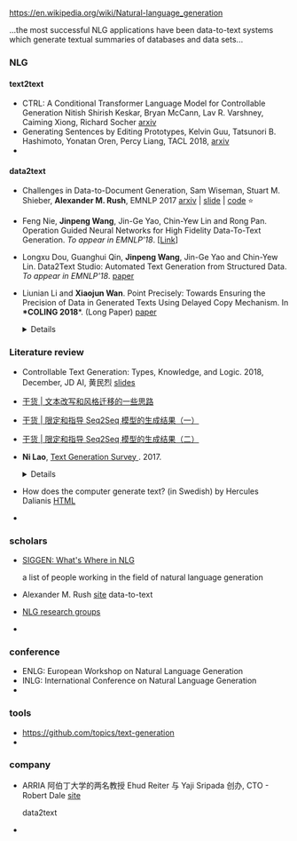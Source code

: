 https://en.wikipedia.org/wiki/Natural-language_generation

...the most successful NLG applications have been data-to-text systems which generate textual summaries of databases and data sets...



### NLG

#### text2text

+ CTRL: A Conditional Transformer Language Model for Controllable Generation
  Nitish Shirish Keskar, Bryan McCann, Lav R. Varshney, Caiming Xiong, Richard Socher [arxiv](<https://arxiv.org/abs/1909.05858>) 
+ Generating Sentences by Editing Prototypes, Kelvin Guu, Tatsunori B. Hashimoto, Yonatan Oren, Percy Liang, TACL 2018, [arxiv](https://arxiv.org/abs/1709.08878) 
+ 

#### data2text

- Challenges in Data-to-Document Generation, Sam Wiseman, Stuart M. Shieber, **Alexander M. Rush**, EMNLP 2017 [arxiv](https://arxiv.org/abs/1707.08052) | [slide](http://nlp.seas.harvard.edu/slides/nmt17.pdf) | [code](http://lstm.seas.harvard.edu/docgen/) :star:

- Feng Nie, **Jinpeng Wang**, Jin-Ge Yao, Chin-Yew Lin and Rong Pan. 
  Operation Guided Neural Networks for High Fidelity Data-To-Text Generation. 
  *To appear in EMNLP'18*. [[Link](https://arxiv.org/abs/1809.02735)]

- Longxu Dou, Guanghui Qin, **Jinpeng Wang**, Jin-Ge Yao and Chin-Yew Lin. 
  Data2Text Studio: Automated Text Generation from Structured Data. 
  *To appear in EMNLP'18*. [paper](http://aclweb.org/anthology/D18-2003) 

- Liunian Li and **Xiaojun Wan**. Point Precisely: Towards Ensuring the Precision of Data in Generated Texts Using Delayed Copy Mechanism. In **\*COLING 2018***. (Long Paper) [paper](https://aclanthology.info/papers/C18-1089/c18-1089) 

  <details>
      two-stage:<br>
      stage 1: template generation<br>
      stage 2: slot filling with delayed copy network.
  </details>





### Literature review

+ Controllable Text Generation: Types, Knowledge, and Logic. 2018, December, JD AI, 黄民烈 [slides](http://coai.cs.tsinghua.edu.cn/hml/media/files/controllable-text-generation.pdf) 
+ [干货 | 文本改写和风格迁移的一些思路](https://mp.weixin.qq.com/s/AxmpnP5RJa7y9ju3RaEgdw)
+ [干货 | 限定和指导 Seq2Seq 模型的生成结果（一）](https://mp.weixin.qq.com/s/6q9txFjgqs1YXn348ylXhQ)
+ [干货 | 限定和指导 Seq2Seq 模型的生成结果（二）](https://mp.weixin.qq.com/s/jvozDRtKb4kaGSJvoP5nkw)



+ **Ni Lao**, [Text Generation Survey ](https://noon99jaki.github.io/publication/2017-text-gen.pdf). 2017.

  <details>
      part1: unconditional generation models<br>
      Seq2Seq, Variational Auto-Encoder(VAE), Generative Adversarial Net(GAN)<br>
      part2: improved generation models<br>
      Conditioned generation, Reinforcement Learning
  </details>

+ How does the computer generate text? (in Swedish) by Hercules Dalianis [HTML](https://people.dsv.su.se/~hercules/textgen/) 

+ 




### scholars

+ [SIGGEN: What's Where in NLG](http://www.aclweb.org/w/index.php?title=SIGGEN:_What%27s_Where_in_NLG&oldid=11297)

  a list of people working in the field of natural language generation

+ Alexander M. Rush [site](http://nlp.seas.harvard.edu/rush.html) data-to-text

+ [NLG research groups](https://aclweb.org/aclwiki/NLG_research_groups) 

+ 


### conference

+ ENLG: European Workshop on Natural Language Generation
+ INLG: International Conference on Natural Language Generation
+ 



### tools

+  https://github.com/topics/text-generation
+ 



### company

+ ARRIA 阿伯丁大学的两名教授 Ehud Reiter 与 Yaji Sripada 创办,  CTO - Robert Dale [site](https://www.arria.com/) 

  data2text

+ 

